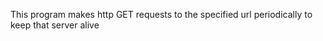 This program makes http GET requests to the specified url periodically to keep that server alive
 
 
